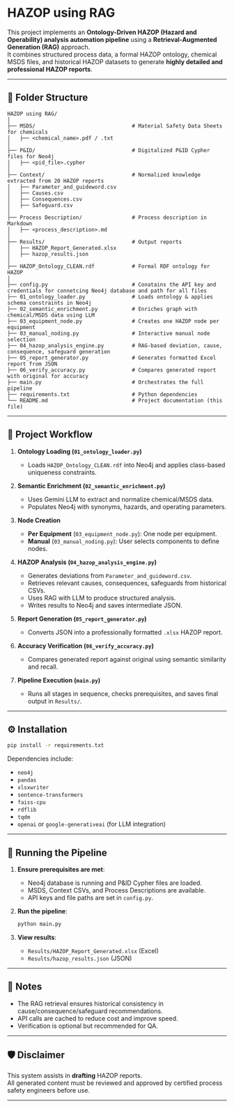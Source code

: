 # HAZOP using RAG

This project implements an **Ontology-Driven HAZOP (Hazard and Operability) analysis automation pipeline** using a **Retrieval-Augmented Generation (RAG)** approach.  
It combines structured process data, a formal HAZOP ontology, chemical MSDS files, and historical HAZOP datasets to generate **highly detailed and professional HAZOP reports**.

---

## 📂 Folder Structure

```
HAZOP using RAG/
│
├── MSDS/                               # Material Safety Data Sheets for chemicals
│   ├── <chemical_name>.pdf / .txt
│
├── P&ID/                               # Digitalized P&ID Cypher files for Neo4j
│   ├── <pid_file>.cypher
│
├── Context/                            # Normalized knowledge extracted from 20 HAZOP reports
│   ├── Parameter_and_guideword.csv
│   ├── Causes.csv
│   ├── Consequences.csv
│   ├── Safeguard.csv
│
├── Process Description/                # Process description in Markdown
│   ├── <process_description>.md
│
├── Results/                            # Output reports
│   ├── HAZOP_Report_Generated.xlsx
│   ├── hazop_results.json
│
├── HAZOP_Ontology_CLEAN.rdf            # Formal RDF ontology for HAZOP
│
├── config.py                           # Conatains the API key and credentials for connetcing Neo4j database and path for all files
├── 01_ontology_loader.py               # Loads ontology & applies schema constraints in Neo4j
├── 02_semantic_enrichment.py           # Enriches graph with chemical/MSDS data using LLM
├── 03_equipment_node.py                # Creates one HAZOP node per equipment
├── 03_manual_noding.py                 # Interactive manual node selection
├── 04_hazop_analysis_engine.py         # RAG-based deviation, cause, consequence, safeguard generation
├── 05_report_generator.py              # Generates formatted Excel report from JSON
├── 06_verify_accuracy.py               # Compares generated report with original for accuracy
├── main.py                             # Orchestrates the full pipeline
├── requirements.txt                    # Python dependencies
└── README.md                           # Project documentation (this file)
```

---

## 🧠 Project Workflow

1. **Ontology Loading (`01_ontology_loader.py`)**  
   - Loads `HAZOP_Ontology_CLEAN.rdf` into Neo4j and applies class-based uniqueness constraints.

2. **Semantic Enrichment (`02_semantic_enrichment.py`)**  
   - Uses Gemini LLM to extract and normalize chemical/MSDS data.  
   - Populates Neo4j with synonyms, hazards, and operating parameters.

3. **Node Creation**   
   - **Per Equipment** (`03_equipment_node.py`): One node per equipment.  
   - **Manual** (`03_manual_noding.py`): User selects components to define nodes.

1. **HAZOP Analysis (`04_hazop_analysis_engine.py`)**  
   - Generates deviations from `Parameter_and_guideword.csv`.  
   - Retrieves relevant causes, consequences, safeguards from historical CSVs.  
   - Uses RAG with LLM to produce structured analysis.  
   - Writes results to Neo4j and saves intermediate JSON.

2. **Report Generation (`05_report_generator.py`)**  
   - Converts JSON into a professionally formatted `.xlsx` HAZOP report.

3. **Accuracy Verification (`06_verify_accuracy.py`)**  
   - Compares generated report against original using semantic similarity and recall.

4. **Pipeline Execution (`main.py`)**  
   - Runs all stages in sequence, checks prerequisites, and saves final output in `Results/`.

---

## ⚙️ Installation

```bash
pip install -r requirements.txt
```

Dependencies include:
- `neo4j`
- `pandas`
- `xlsxwriter`
- `sentence-transformers`
- `faiss-cpu`
- `rdflib`
- `tqdm`
- `openai` or `google-generativeai` (for LLM integration)

---

## 🚀 Running the Pipeline

1. **Ensure prerequisites are met**:
   - Neo4j database is running and P&ID Cypher files are loaded.
   - MSDS, Context CSVs, and Process Descriptions are available.
   - API keys and file paths are set in `config.py`.

2. **Run the pipeline**:
   ```bash
   python main.py
   ```

3. **View results**:
   - `Results/HAZOP_Report_Generated.xlsx` (Excel)
   - `Results/hazop_results.json` (JSON)

---

## 📌 Notes
- The RAG retrieval ensures historical consistency in cause/consequence/safeguard recommendations.
- API calls are cached to reduce cost and improve speed.
- Verification is optional but recommended for QA.

---

## 🛡️ Disclaimer
This system assists in **drafting** HAZOP reports.  
All generated content must be reviewed and approved by certified process safety engineers before use.

---
